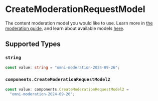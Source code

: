 # CreateModerationRequestModel

The content moderation model you would like to use. Learn more in
[the moderation guide](/docs/guides/moderation), and learn about
available models [here](/docs/models/moderation).



## Supported Types

### `string`

```typescript
const value: string = "omni-moderation-2024-09-26";
```

### `components.CreateModerationRequestModel2`

```typescript
const value: components.CreateModerationRequestModel2 =
  "omni-moderation-2024-09-26";
```

